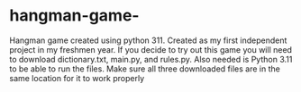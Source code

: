 # hangman-game-
Hangman game created using python 311. Created as my first independent project in my freshmen year.
If you decide to try out this game you will need to download dictionary.txt, main.py, and rules.py. 
Also needed is Python 3.11 to be able to run the files.
Make sure all three downloaded files are in the same location for it to work properly
